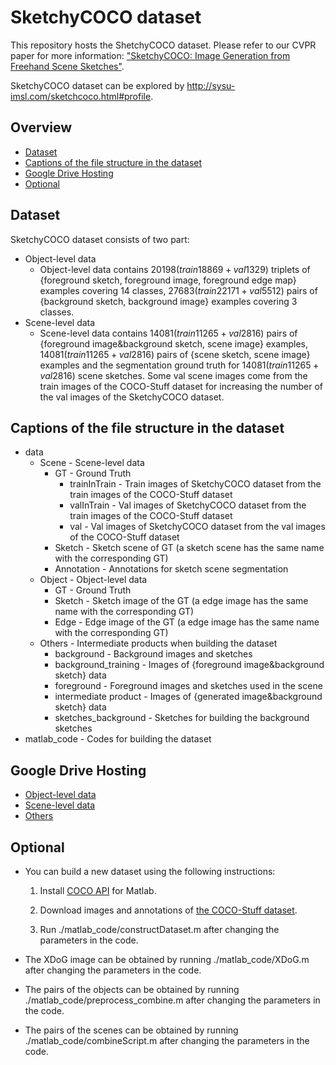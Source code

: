 # SketchyCOCO dataset

This repository hosts the ShetchyCOCO dataset. Please refer to our CVPR paper for more information: ["SketchyCOCO: Image Generation from Freehand Scene Sketches"](https://arxiv.org/abs/2003.02683).

SketchyCOCO dataset can be explored by http://sysu-imsl.com/sketchcoco.html#profile.

## Overview

+ [Dataset](#1)
+ [Captions of the file structure in the dataset](#2)
+ [Google Drive Hosting](#3)
+ [Optional](#4)

<h2 id="1">Dataset</h2>

SketchyCOCO dataset consists of two part:

+ Object-level data
  + Object-level data contains $20198(train18869+val1329)$ triplets of \{foreground sketch, foreground image, foreground edge map\} examples covering 14 classes, $27683(train22171+val5512)$ pairs of \{background sketch, background image\} examples covering 3 classes. 
+ Scene-level data
  + Scene-level data contains $14081(train 11265 + val 2816)$ pairs of \{foreground image\&background sketch, scene image\} examples, $14081(train 11265 + val 2816)$  pairs of  \{scene sketch, scene image\} examples and the  segmentation ground truth for $14081(train 11265 + val 2816)$ scene sketches. Some val scene images come from the train images of the COCO-Stuff dataset for increasing the number of the val images of the SketchyCOCO dataset.

<h2 id="2">Captions of the file structure in the dataset</h2>

+ data
  + Scene - Scene-level data
    + GT - Ground Truth
      + trainInTrain - Train images of SketchyCOCO dataset from the train images of the COCO-Stuff dataset
      + valInTrain - Val images of SketchyCOCO dataset from the train images of the COCO-Stuff dataset
      + val - Val images of SketchyCOCO dataset from the val images of the COCO-Stuff dataset
    + Sketch - Sketch scene of GT (a sketch scene has the same name with the corresponding GT)
    + Annotation - Annotations for sketch scene segmentation
  + Object - Object-level data
    + GT - Ground Truth
    + Sketch - Sketch image of the GT (a edge image has the same name with the corresponding GT)
    + Edge - Edge image of the GT (a edge image has the same name with the corresponding GT)
  + Others - Intermediate products when building the dataset
    + background - Background images and sketches
    + background_training - Images of {foreground image&background sketch} data
    + foreground - Foreground images and sketches used in the scene
    + intermediate product - Images of {generated image&background sketch} data
    + sketches_background - Sketches for building the background sketches
+ matlab_code - Codes for building the dataset

<h2 id="3">Google Drive Hosting</h2>

+ [Object-level data](https://drive.google.com/open?id=1FNsd5l_7SJQ0LRLXYcEMJkV8yWDqzh-F)
+ [Scene-level data](https://drive.google.com/open?id=1ApjDhGjtqfFEMzm6dmyhS-2aXnnYLxnj)
+ [Others](https://drive.google.com/open?id=1JxTmgLOM8P-3U2kNzTFP6fm2TS-ZAnPT)

<h2 id="4">Optional</h2>

+ You can build a new dataset using the following instructions:

  1. Install [COCO API](https://github.com/nightrome/cocostuffapi) for Matlab.

  2. Download images and annotations of [the COCO-Stuff dataset](https://github.com/nightrome/cocostuff).

  3. Run ./matlab_code/constructDataset.m after changing the parameters in the code.

+ The XDoG image can be obtained by running ./matlab_code/XDoG.m after changing the parameters in the code.

+ The pairs of the objects can be obtained by running ./matlab_code/preprocess_combine.m after changing the parameters in the code.

+ The pairs of the scenes can be obtained by running ./matlab_code/combineScript.m after changing the parameters in the code.

